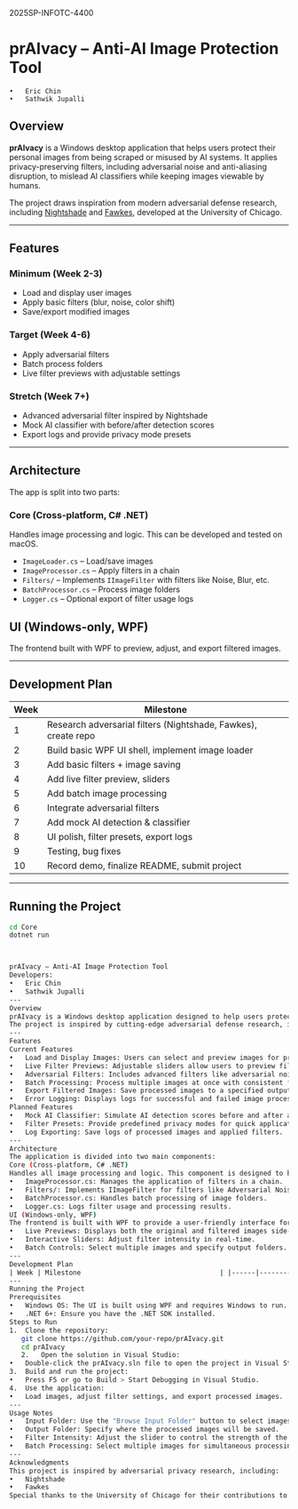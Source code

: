 2025SP-INFOTC-4400
# prAIvacy – Anti-AI Image Protection Tool
	•	Eric Chin
	•	Sathwik Jupalli

## Overview

**prAIvacy** is a Windows desktop application that helps users protect their personal images from being scraped or misused by AI systems. It applies privacy-preserving filters, including adversarial noise and anti-aliasing disruption, to mislead AI classifiers while keeping images viewable by humans.

The project draws inspiration from modern adversarial defense research, including [Nightshade](https://nightshade.cs.uchicago.edu/) and [Fawkes](https://sandlab.cs.uchicago.edu/fawkes/), developed at the University of Chicago.

---

## Features

### Minimum (Week 2-3)
- Load and display user images
- Apply basic filters (blur, noise, color shift)
- Save/export modified images

### Target (Week 4-6)
- Apply adversarial filters
- Batch process folders
- Live filter previews with adjustable settings

### Stretch (Week 7+)
- Advanced adversarial filter inspired by Nightshade
- Mock AI classifier with before/after detection scores
- Export logs and provide privacy mode presets

---

## Architecture

The app is split into two parts:

### Core (Cross-platform, C# .NET)
Handles image processing and logic. This can be developed and tested on macOS.

- `ImageLoader.cs` – Load/save images
- `ImageProcessor.cs` – Apply filters in a chain
- `Filters/` – Implements `IImageFilter` with filters like Noise, Blur, etc.
- `BatchProcessor.cs` – Process image folders
- `Logger.cs` – Optional export of filter usage logs

## UI (Windows-only, WPF)
The frontend built with WPF to preview, adjust, and export filtered images.

---

## Development Plan

| Week | Milestone |
|------|-----------|
| 1    | Research adversarial filters (Nightshade, Fawkes), create repo |
| 2    | Build basic WPF UI shell, implement image loader |
| 3    | Add basic filters + image saving |
| 4    | Add live filter preview, sliders |
| 5    | Add batch image processing |
| 6    | Integrate adversarial filters |
| 7    | Add mock AI detection & classifier |
| 8    | UI polish, filter presets, export logs |
| 9    | Testing, bug fixes |
| 10   | Record demo, finalize README, submit project |

---

## Running the Project

```bash
cd Core
dotnet run



prAIvacy – Anti-AI Image Protection Tool
Developers:
•	Eric Chin
•	Sathwik Jupalli
---
Overview
prAIvacy is a Windows desktop application designed to help users protect their personal images from being scraped or misused by AI systems. By applying privacy-preserving filters, such as adversarial noise and anti-aliasing disruption, the tool misleads AI classifiers while ensuring the images remain viewable by humans.
The project is inspired by cutting-edge adversarial defense research, including Nightshade and Fawkes, developed at the University of Chicago.
---
Features
Current Features
•	Load and Display Images: Users can select and preview images for processing.
•	Live Filter Previews: Adjustable sliders allow users to preview filter effects in real-time.
•	Adversarial Filters: Includes advanced filters like adversarial noise and wave-based disruptions.
•	Batch Processing: Process multiple images at once with consistent filter settings.
•	Export Filtered Images: Save processed images to a specified output folder.
•	Error Logging: Displays logs for successful and failed image processing tasks.
Planned Features
•	Mock AI Classifier: Simulate AI detection scores before and after applying filters.
•	Filter Presets: Provide predefined privacy modes for quick application.
•	Log Exporting: Save logs of processed images and applied filters.
---
Architecture
The application is divided into two main components:
Core (Cross-platform, C# .NET)
Handles all image processing and logic. This component is designed to be platform-independent and can be tested on macOS or Linux.
•	ImageProcessor.cs: Manages the application of filters in a chain.
•	Filters/: Implements IImageFilter for filters like Adversarial Noise and Wave Disruption.
•	BatchProcessor.cs: Handles batch processing of image folders.
•	Logger.cs: Logs filter usage and processing results.
UI (Windows-only, WPF)
The frontend is built with WPF to provide a user-friendly interface for previewing, adjusting, and exporting filtered images.
•	Live Previews: Displays both the original and filtered images side-by-side.
•	Interactive Sliders: Adjust filter intensity in real-time.
•	Batch Controls: Select multiple images and specify output folders.
---
Development Plan
| Week | Milestone                                   | |------|--------------------------------------------| | 1    | Research adversarial filters, create repo  | | 2    | Build basic WPF UI shell, implement image loader | | 3    | Add basic filters and image saving         | | 4    | Add live filter preview and sliders        | | 5    | Implement batch image processing           | | 6    | Integrate adversarial filters              | | 7    | Add mock AI detection and classifier       | | 8    | UI polish, filter presets, export logs     | | 9    | Testing and bug fixes                      | | 10   | Record demo, finalize README, submit project |
---
Running the Project
Prerequisites
•	Windows OS: The UI is built using WPF and requires Windows to run.
•	.NET 6+: Ensure you have the .NET SDK installed.
Steps to Run
1.	Clone the repository:
   git clone https://github.com/your-repo/prAIvacy.git
   cd prAIvacy
   2.	Open the solution in Visual Studio:
•	Double-click the prAIvacy.sln file to open the project in Visual Studio.
3.	Build and run the project:
•	Press F5 or go to Build > Start Debugging in Visual Studio.
4.	Use the application:
•	Load images, adjust filter settings, and export processed images.
---
Usage Notes
•	Input Folder: Use the "Browse Input Folder" button to select images for processing.
•	Output Folder: Specify where the processed images will be saved.
•	Filter Intensity: Adjust the slider to control the strength of the applied filters.
•	Batch Processing: Select multiple images for simultaneous processing.
---
Acknowledgments
This project is inspired by adversarial privacy research, including:
•	Nightshade
•	Fawkes
Special thanks to the University of Chicago for their contributions to adversarial defense techniques.

